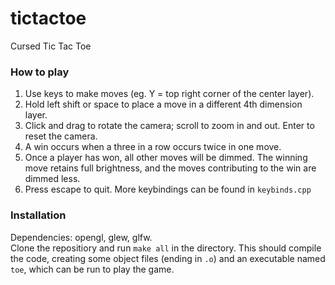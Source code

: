 # tictactoe
Cursed Tic Tac Toe

### How to play
1. Use keys to make moves (eg. Y = top right corner of the center layer).
2. Hold left shift or space to place a move in a different 4th dimension layer. 
3. Click and drag to rotate the camera; scroll to zoom in and out. Enter to reset the camera.
4. A win occurs when a three in a row occurs twice in one move.
5. Once a player has won, all other moves will be dimmed. The winning move retains full brightness, and the moves contributing to the win are dimmed less.
6. Press escape to quit. More keybindings can be found in `keybinds.cpp`

### Installation
Dependencies: opengl, glew, glfw.  
Clone the repositiory and run `make all` in the directory. This should compile the code, creating some object files (ending in `.o`) and an executable named `toe`, which can be run to play the game.
